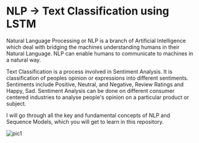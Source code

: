 # NLP -> Text Classification using LSTM

Natural Language Processing or NLP is a branch of Artificial Intelligence which deal with bridging the machines understanding humans in their Natural Language. NLP can enable humans to communicate to machines in a natural way.

Text Classification is a process involved in Sentiment Analysis. It is classification of peoples opinion or expressions into different sentiments. Sentiments include Positive, Neutral, and Negative, Review Ratings and Happy, Sad. Sentiment Analysis can be done on different consumer centered industries to analyse people's opinion on a particular product or subject.

I will go through all the key and fundamental concepts of NLP and Sequence Models, which you will get to learn in this repository.

![pic1](https://user-images.githubusercontent.com/35486320/216017228-ecf48fba-6dac-45af-9ded-87c73b727969.png)
